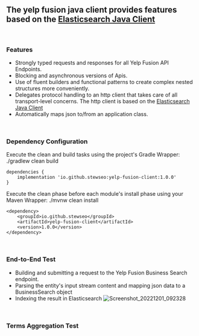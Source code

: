 ## The yelp fusion java client provides features based on the [Elasticsearch Java Client](https://www.elastic.co/guide/en/elasticsearch/client/java-api-client/current/introduction.html)
<br>

### Features
- Strongly typed requests and responses for all Yelp Fusion API Endpoints.
- Blocking and asynchronous versions of Apis.
- Use of fluent builders and functional patterns to create complex nested structures more conveniently.
- Delegates protocol handling to an http client that takes care of all transport-level concerns. The http client is based on the [Elasticsearch Java Client](https://www.elastic.co/guide/en/elasticsearch/client/java-api-client/current/introduction.html)
- Automatically maps json to/from an application class.

<br>

### Dependency Configuration
Execute the clean and build tasks using the project's Gradle Wrapper: ./gradlew clean build
```
dependencies {
    implementation 'io.github.stewseo:yelp-fusion-client:1.0.0'
}
```
Execute the clean phase before each module's install phase using your Maven Wrapper: ./mvnw clean install
```
<dependency>
    <groupId>io.github.stewseo</groupId>
    <artifactId>yelp-fusion-client</artifactId>
    <version>1.0.0</version>
</dependency>
```
<br>

### End-to-End Test
- Building and submitting a request to the Yelp Fusion Business Search endpoint.
- Parsing the entity's input stream content and mapping json data to a BusinessSearch object
- Indexing the result in Elasticsearch
  ![Screenshot_20221201_092328](https://user-images.githubusercontent.com/54422342/205120156-f1bee922-204c-410a-bec1-8dd4f935ae4b.png)

<br>

### Terms Aggregation Test
